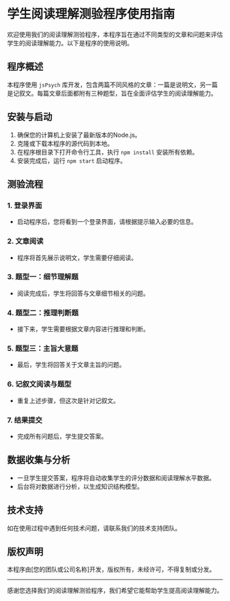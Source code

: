 # 学生阅读理解测验程序使用指南

欢迎使用我们的阅读理解测验程序，本程序旨在通过不同类型的文章和问题来评估学生的阅读理解能力。以下是程序的使用说明。

## 程序概述

本程序使用 `jsPsych` 库开发，包含两篇不同风格的文章：一篇是说明文，另一篇是记叙文。每篇文章后面都附有三种题型，旨在全面评估学生的阅读理解能力。

## 安装与启动

1. 确保您的计算机上安装了最新版本的Node.js。
2. 克隆或下载本程序的源代码到本地。
3. 在程序根目录下打开命令行工具，执行 `npm install` 安装所有依赖。
4. 安装完成后，运行 `npm start` 启动程序。

## 测验流程

### 1. 登录界面
- 启动程序后，您将看到一个登录界面，请根据提示输入必要的信息。

### 2. 文章阅读
- 程序将首先展示说明文，学生需要仔细阅读。

### 3. 题型一：细节理解题
- 阅读完成后，学生将回答与文章细节相关的问题。

### 4. 题型二：推理判断题
- 接下来，学生需要根据文章内容进行推理和判断。

### 5. 题型三：主旨大意题
- 最后，学生将回答关于文章主旨的问题。

### 6. 记叙文阅读与题型
- 重复上述步骤，但这次是针对记叙文。

### 7. 结果提交
- 完成所有问题后，学生提交答案。

## 数据收集与分析

- 一旦学生提交答案，程序将自动收集学生的评分数据和阅读理解水平数据。
- 后台将对数据进行分析，以生成知识结构模型。

## 技术支持

如在使用过程中遇到任何技术问题，请联系我们的技术支持团队。

## 版权声明

本程序由[您的团队或公司名称]开发，版权所有，未经许可，不得复制或分发。

---

感谢您选择我们的阅读理解测验程序，我们希望它能帮助学生提高阅读理解能力。
